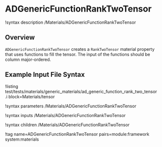 # ADGenericFunctionRankTwoTensor

!syntax description /Materials/ADGenericFunctionRankTwoTensor

## Overview

`ADGenericFunctionRankTwoTensor` creates a `RankTwoTensor` material property that uses
functions to fill the tensor. The input of the functions should be column major-ordered.

## Example Input File Syntax

!listing test/tests/materials/generic_materials/ad_generic_function_rank_two_tensor.i block=Materials/tensor

!syntax parameters /Materials/ADGenericFunctionRankTwoTensor

!syntax inputs /Materials/ADGenericFunctionRankTwoTensor

!syntax children /Materials/ADGenericFunctionRankTwoTensor

!tag name=ADGenericFunctionRankTwoTensor pairs=module:framework system:materials
